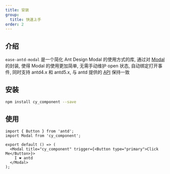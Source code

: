 ```yaml
---
title: 安装
group:
  title: 快速上手
order: 2
---
```


## 介绍

`ease-antd-modal` 是一个简化 Ant Design Modal 的使用方式的库, 通过对 [Modal](https://ant.design/components/modal) 的封装, 使得 Modal 的使用更加简单, 无需手动维护 open 状态, 自动绑定打开事件, 同时支持 antd4.x 和 antd5.x, 与 antd 提供的 [API](https://ant.design/components/modal#api) 保持一致

## 安装

```bash
npm install cy_component --save
```

## 使用

```tsx | pure
import { Button } from 'antd';
import Modal from 'cy_component';

export default () => (
  <Modal title="cy_component" trigger={<Button type="primary">Click Me</Button>}>
    I ❤️ antd
  </Modal>
);
```
